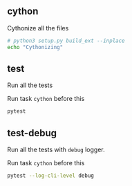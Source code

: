 ## cython

Cythonize all the files

```sh
# python3 setup.py build_ext --inplace
echo "Cythonizing"
```

## test

Run all the tests

Run task `cython` before this

```sh
pytest
```

## test-debug

Run all the tests with `debug` logger.

Run task `cython` before this

```sh
pytest --log-cli-level debug
```
